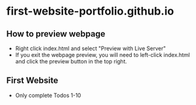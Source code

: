 # first-website-portfolio.github.io

## How to preview webpage
* Right click index.html and select "Preview with Live Server"
* If you exit the webpage preview, you will need to left-click
index.html and click the preview button in the top right.

## First Website
* Only complete Todos 1-10
